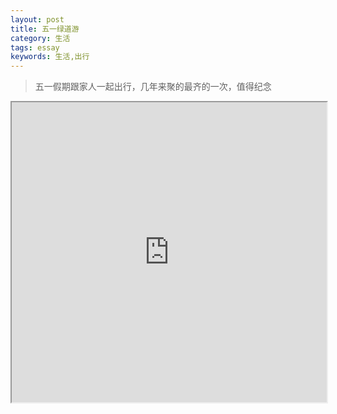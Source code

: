 ```yaml
---
layout: post
title: 五一绿道游
category: 生活
tags: essay
keywords: 生活,出行
---
```


> 五一假期跟家人一起出行，几年来聚的最齐的一次，值得纪念

<iframe src="https://www.google.com/maps/d/embed?mid=1XVWV4ysfijvNItsSzM1fY4-4KbcWpDs&ehbc=2E312F" width="100%" height="480"></iframe>



